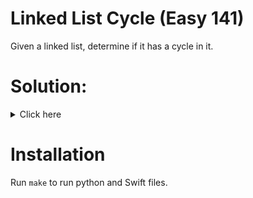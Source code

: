 # Linked List Cycle (Easy 141)
Given a linked list, determine if it has a cycle in it.

# Solution:

<details><summary>Click here</summary>  
Floyd's algorithm. Create slow and fast pointers and move them. If they ever
meet, there is a cycle.
<br></br>

</details>

# Installation
Run `make` to run python and Swift files.
